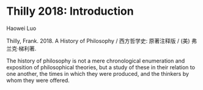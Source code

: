 # Thilly 2018: Introduction
Haowei Luo

Thilly, Frank. 2018. A History of Philosophy / 西方哲学史: 原著注释版 / (美) 弗兰克·梯利著.

The history of philosophy is not a mere chronological enumeration and exposition of philosophical theories, but a study of these in their relation to one another, the times in which they were produced, and the thinkers by whom they were offered.

